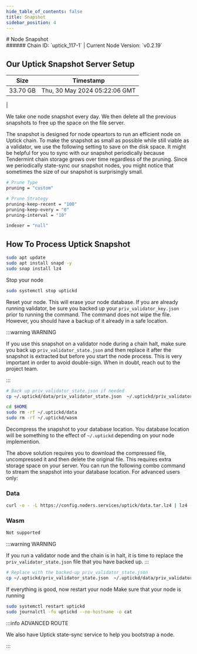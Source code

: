 ```yaml
---
hide_table_of_contents: false
title: Snapshot
sidebar_position: 4
---
```


<div class="h1-with-icon icon-uptick">
# Node Snapshot
</div>
###### Chain ID: `uptick_117-1` | Current Node Version: `v0.2.19`

## Our Uptick Snapshot Server Setup

| Size   | Timestamp   |
|--------|-------------|
| 33.70 GB | Thu, 30 May 2024 05:22:06 GMT |


We take one node snapshot every day. We then delete all the previous snapshots to free up the space on the file server.

The snapshot is designed for node opeartors to run an efficient node on Uptick chain. To make the snapshot as small as possible while still viable as a validator, we use the following setting to save on the disk space. It might be helpful for you to sync with our snapshot periodically because Tendermint chain storage grows over time regardless of the pruning. Since we periodically state-sync our snapshot nodes, you might notice that sometimes the size of our snapshot is surprisingly small.

```bash title="app.toml"
# Prune Type
pruning = "custom"

# Prune Strategy
pruning-keep-recent = "100"
pruning-keep-every = "0"
pruning-interval = "10"
```

```bash title="config.toml"
indexer = "null"
```

## How To Process Uptick Snapshot
```bash
sudo apt update
sudo apt install snapd -y
sudo snap install lz4
```

Stop your node
```bash
sudo systemctl stop uptickd
```
Reset your node. This will erase your node database. If you are already running validator, be sure you backed up your `priv_validator_key.json` prior to running the command. The command does not wipe the file. However, you should have a backup of it already in a safe location.

:::warning WARNING

If you use this snapshot on a validator node during a chain halt, make sure you back up `priv_validator_state.json` and then replace it after the snapshot is extracted but before you start the node process. This is very important in order to avoid double-sign. When in doubt, reach out to the project team.

:::

```bash
# Back up priv_validator_state.json if needed
cp ~/.uptickd/data/priv_validator_state.json  ~/.uptickd/priv_validator_state.json

cd $HOME
sudo rm -rf ~/.uptickd/data
sudo rm -rf ~/.uptickd/wasm
```

Decompress the snapshot to your database location. You database location will be something to the effect of `~/.uptickd` depending on your node implemention.

The above solution requires you to download the compressed file, uncompressed it and then delete the original file. This requires extra storage space on your server. You can run the following combo command to stream the snapshot into your database location. For advanced users only:
### Data
```bash
curl -o - -L https://config.noders.services/uptick/data.tar.lz4 | lz4 -d | tar -x -C ~/.uptickd
```
### Wasm
```bash
Not supported
```

:::warning WARNING

If you run a validator node and the chain is in halt, it is time to replace the `priv_validator_state.json` file that you have backed up.
:::

```bash
# Replace with the backed-up priv_validator_state.json
cp ~/.uptickd/priv_validator_state.json  ~/.uptickd/data/priv_validator_state.json
```

If everything is good, now restart your node
Make sure that your node is running

```bash
sudo systemctl restart uptickd
sudo journalctl -fu uptickd --no-hostname -o cat
```

:::info ADVANCED ROUTE

We also have Uptick state-sync service to help you bootstrap a node.

:::
